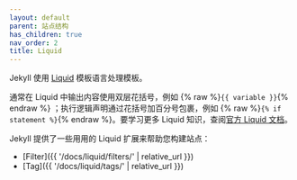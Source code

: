 ```yaml
---
layout: default
parent: 站点结构
has_children: true
nav_order: 2
title: Liquid
---
```


Jekyll 使用 [Liquid](https://shopify.github.io/liquid/) 模板语言处理模板。

通常在 Liquid 中输出内容使用双层花括号，例如
{% raw %}`{{ variable }}`{% endraw %} ；执行逻辑声明通过花括号加百分号包裹，例如
{% raw %}`{% if statement %}`{% endraw %}。要学习更多 Liquid 知识，查阅[官方 Liquid 文档](https://shopify.github.io/liquid/)。

Jekyll 提供了一些用用的 Liquid 扩展来帮助您构建站点：

* [Filter]({{ '/docs/liquid/filters/' | relative_url }})
* [Tag]({{ '/docs/liquid/tags/' | relative_url }})
